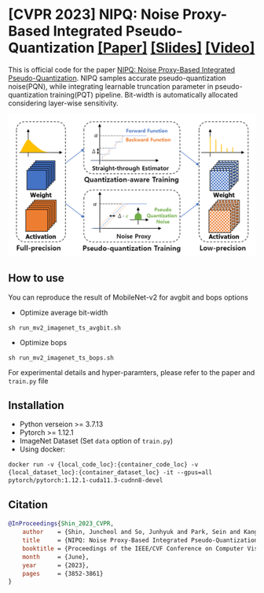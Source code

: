 # [CVPR 2023] NIPQ: Noise Proxy-Based Integrated Pseudo-Quantization [[Paper]](https://openaccess.thecvf.com/content/CVPR2023/papers/Shin_NIPQ_Noise_Proxy-Based_Integrated_Pseudo-Quantization_CVPR_2023_paper.pdf) [[Slides]](TBA) [[Video]](https://youtu.be/omfqsWVIMx8)

This is official code for the paper [NIPQ: Noise Proxy-Based Integrated Pseudo-Quantization](https://openaccess.thecvf.com/content/CVPR2023/papers/Shin_NIPQ_Noise_Proxy-Based_Integrated_Pseudo-Quantization_CVPR_2023_paper.pdf). NIPQ samples accurate pseudo-quantization noise(PQN), while integrating learnable truncation parameter in pseudo-quantization training(PQT) pipeline. Bit-width is automatically allocated considering layer-wise sensitivity.

![](figures/overview.png)








## How to use
You can reproduce the result of MobileNet-v2 for avgbit and bops options
* Optimize average bit-width  
```
sh run_mv2_imagenet_ts_avgbit.sh
```

+ Optimize bops
```
sh run_mv2_imagenet_ts_bops.sh
```

For experimental details and hyper-paramters, please refer to the paper and `train.py` file

       

## Installation  
+ Python verseion >= 3.7.13 
+ Pytorch >= 1.12.1
+ ImageNet Dataset (Set `data` option of `train.py`)
+ Using docker:
```
docker run -v {local_code_loc}:{container_code_loc} -v {local_dataset_loc}:{container_dataset_loc} -it --gpus=all pytorch/pytorch:1.12.1-cuda11.3-cudnn8-devel 
```



## Citation
```BibTex  
@InProceedings{Shin_2023_CVPR,
    author    = {Shin, Juncheol and So, Junhyuk and Park, Sein and Kang, Seungyeop and Yoo, Sungjoo and Park, Eunhyeok},
    title     = {NIPQ: Noise Proxy-Based Integrated Pseudo-Quantization},
    booktitle = {Proceedings of the IEEE/CVF Conference on Computer Vision and Pattern Recognition (CVPR)},
    month     = {June},
    year      = {2023},
    pages     = {3852-3861}
}
``` 

